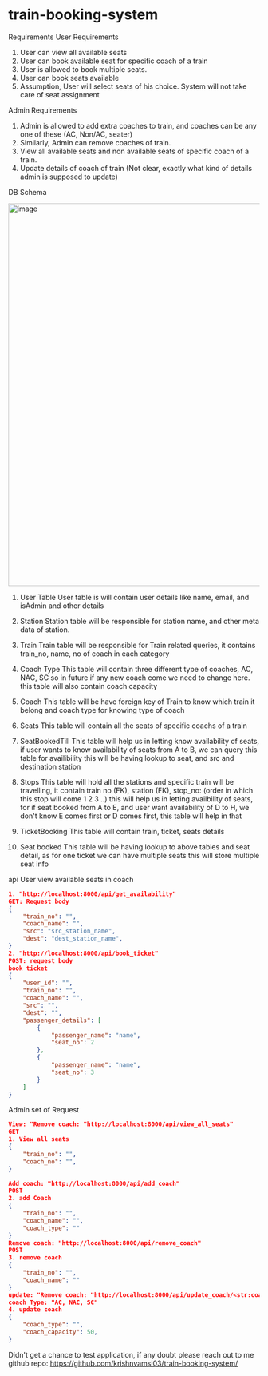 # train-booking-system

Requirements
User Requirements

1. User can view all available seats
2. User can book available seat for specific coach of a train
3. User is allowed to book multiple seats.
4. User can book seats available
5. Assumption, User will select seats of his choice. System will not take care of seat assignment

Admin Requirements

1. Admin is allowed to add extra coaches to train, and coaches can be any one of these (AC, Non/AC, seater)
2. Similarly, Admin can remove coaches of train.
3. View all available seats and non available seats of specific coach of a train.
4. Update details of coach of train (Not clear, exactly what kind of details admin is supposed to update)

DB Schema

<img width="766" alt="image" src="https://user-images.githubusercontent.com/50523101/158023305-ff264c73-b7d1-42e3-be29-9591547d67d6.png">

1. User Table
User table is will contain user details like name, email, and isAdmin and other details

3. Station
Station table will be responsible for station name, and other meta data of station.

4. Train
Train table will be responsible for Train related queries, it contains train_no, name, no of coach in each category

5. Coach Type
This table will contain three different type of coaches, AC, NAC, SC so in future if any new coach come we need to change here. this table will also contain coach capacity

6. Coach
This table will be have foreign key of Train to know which train it belong and coach type for knowing type of coach

7. Seats
This table will contain all the seats of specific coachs of a train

8. SeatBookedTill
This table will help us in letting know availability of seats, if user wants to know availability of seats from A to B, we can query this table for availibility
this will be having lookup to seat, and src and destination station

9. Stops
This table will hold all the stations and specific train will be travelling, it contain train no (FK), station (FK), stop_no: (order in which this stop will come 1 2 3 ..)
this will help us in letting availbility of seats, for if seat booked from A to E, and user want availability of D to H, we don't know E comes first or D comes first, this table will help in that

10. TicketBooking
This table will contain train, ticket, seats details

11. Seat booked
This table will be having lookup to above tables and seat detail, as for one ticket we can have multiple seats this will store multiple seat info


api
User
view available seats in coach
```json
1. "http://localhost:8000/api/get_availability" 
GET: Request body
{
    "train_no": "",
    "coach_name": "",
    "src": "src_station_name",
    "dest": "dest_station_name",
}
2. "http://localhost:8000/api/book_ticket"
POST: request body
book ticket
{
    "user_id": "",
    "train_no": "",
    "coach_name": "",
    "src": "",
    "dest": "",
    "passenger_details": [
        {
            "passenger_name": "name",
            "seat_no": 2
        },
        {
            "passenger_name": "name",
            "seat_no": 3
        }
    ]
}
```

Admin set of Request
```json
View: "Remove coach: "http://localhost:8000/api/view_all_seats"
GET
1. View all seats
{
    "train_no": "",
    "coach_no": "",
}

Add coach: "http://localhost:8000/api/add_coach"
POST
2. add Coach
{
    "train_no": "",
    "coach_name": "",
    "coach_type": ""
}
Remove coach: "http://localhost:8000/api/remove_coach"
POST
3. remove coach
{
    "train_no": "",
    "coach_name": ""
}
update: "Remove coach: "http://localhost:8000/api/update_coach/<str:coach_type>"
coach Type: "AC, NAC, SC"
4. update coach
{
    "coach_type": "",
    "coach_capacity": 50,
}

```

Didn't get a chance to test application, if any doubt please reach out to me
github repo: https://github.com/krishnvamsi03/train-booking-system/
